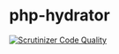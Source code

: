 # php-hydrator

[![Scrutinizer Code Quality](https://scrutinizer-ci.com/g/Dgame/php-hydrator/badges/quality-score.png?b=master)](https://scrutinizer-ci.com/g/Dgame/php-hydrator/?branch=master)
